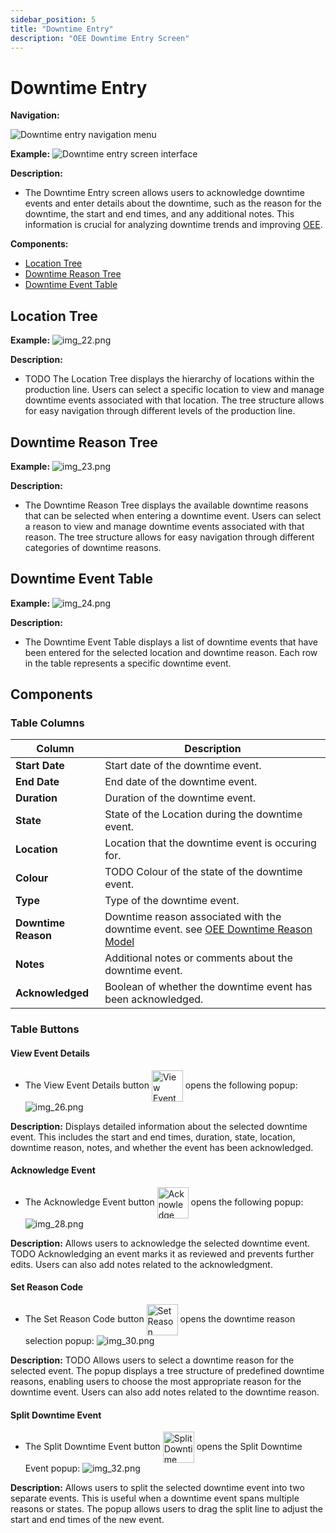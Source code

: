 ```yaml
---
sidebar_position: 5
title: "Downtime Entry"
description: "OEE Downtime Entry Screen"
---
```


# Downtime Entry

**Navigation:**

![Downtime entry navigation menu](downtime-entry-navigation.png)

**Example:**
![Downtime entry screen interface](downtime-entry.png)

**Description:**
- The Downtime Entry screen allows users to acknowledge downtime events and enter details about the downtime, such as the reason for the downtime, the start and end times, and any additional notes. This information is crucial for analyzing downtime trends and improving [OEE](terms-and-definitions#oee-overall-equipment-effectiveness).

**Components:**
- [Location Tree](#location-tree)
- [Downtime Reason Tree](#downtime-reason-tree)
- [Downtime Event Table](#downtime-event-table)

## Location Tree
**Example:**
![img_22.png](img_22.png)

**Description:**
- TODO The Location Tree displays the hierarchy of locations within the production line. Users can select a specific location to view and manage downtime events associated with that location. The tree structure allows for easy navigation through different levels of the production line.

## Downtime Reason Tree
**Example:**
![img_23.png](img_23.png)

**Description:**
- The Downtime Reason Tree displays the available downtime reasons that can be selected when entering a downtime event. Users can select a reason to view and manage downtime events associated with that reason. The tree structure allows for easy navigation through different categories of downtime reasons.

## Downtime Event Table
**Example:**
![img_24.png](img_24.png)

**Description:**
- The Downtime Event Table displays a list of downtime events that have been entered for the selected location and downtime reason. Each row in the table represents a specific downtime event.

## Components

### Table Columns
| **Column**          | **Description**                                                                                                                                 |
|---------------------|-------------------------------------------------------------------------------------------------------------------------------------------------|
| **Start Date**      | Start date of the downtime event.                                                                                                               |
| **End Date**        | End date of the downtime event.                                                                                                                 |
| **Duration**        | Duration of the downtime event.                                                                                                                 |
| **State**           | State of the Location during the downtime event.                                                                                                |
| **Location**        | Location that the downtime event is occuring for.                                                                                               |
| **Colour**          | TODO Colour of the state of the downtime event.                                                                                                 |
| **Type**            | Type of the downtime event.                                                                                                                     |
| **Downtime Reason** | Downtime reason associated with the downtime event. see [OEE Downtime Reason Model](../../appendix/data-model/oee-model/oee-downtime-reason.md) |
| **Notes**           | Additional notes or comments about the downtime event.                                                                                          |
| **Acknowledged**    | Boolean of whether the downtime event has been acknowledged.                                                                                    |

### Table Buttons

#### View Event Details
- The View Event Details button <img src="img_25.png" alt="View Event Details Button" style="vertical-align: middle; width: 50px; height: auto;"> opens the following popup:
![img_26.png](img_26.png)

**Description:** Displays detailed information about the selected downtime event. This includes the start and end times, duration, state, location, downtime reason, notes, and whether the event has been acknowledged.

#### Acknowledge Event
- The Acknowledge Event button <img src="img_27.png" alt="Acknowledge Event Button" style="vertical-align: middle; width: 50px; height: auto;"> opens the following popup:
![img_28.png](img_28.png)

**Description:** Allows users to acknowledge the selected downtime event. TODO Acknowledging an event marks it as reviewed and prevents further edits. Users can also add notes related to the acknowledgment.

#### Set Reason Code
- The Set Reason Code button <img src="img_29.png" alt="Set Reason Code Button" style="vertical-align: middle; width: 50px; height: auto;"> opens the downtime reason selection popup:
![img_30.png](img_30.png)

**Description:** TODO Allows users to select a downtime reason for the selected event. The popup displays a tree structure of predefined downtime reasons, enabling users to choose the most appropriate reason for the downtime event. Users can also add notes related to the downtime reason.

#### Split Downtime Event
- The Split Downtime Event button <img src="img_31.png" alt="Split Downtime Event Button" style="vertical-align: middle; width: 50px; height: auto;"> opens the Split Downtime Event popup:
![img_32.png](img_32.png)

**Description:** Allows users to split the selected downtime event into two separate events. This is useful when a downtime event spans multiple reasons or states. The popup allows users to drag the split line to adjust the start and end times of the new event.
